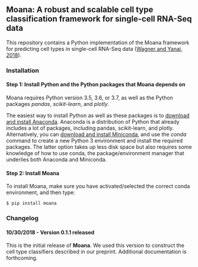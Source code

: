 ## Moana: A robust and scalable cell type classification framework for single-cell RNA-Seq data

This repository contains a Python implementation of the Moana framework for predicting cell types in single-cell RNA-Seq data ([Wagner and Yanai, 2018](https://www.biorxiv.org/content/early/2018/10/30/456129)).

### Installation

#### Step 1: Install Python and the Python packages that Moana depends on

Moana requires Python version 3.5, 3.6, or 3.7, as well as the Python packages *pandas*, *scikit-learn*, and *plotly*.

The easiest way to install Python as well as these packages is to [download and install Anaconda](https://www.anaconda.com/download). Anaconda is a distribution of Python that already includes a lot of packages, including pandas, scikit-learn, and plotly. Alternatively, you can [download and install Miniconda](https://conda.io/miniconda.html), and use the *conda* command to create a new Python 3 environment and install the required packages. The latter option takes up less disk space but also requires some knowledge of how to use conda, the package/environment manager that underlies both Anaconda and Miniconda.

#### Step 2: Install Moana

To install Moana, make sure you have activated/selected the correct conda environment, and then type:

```console
$ pip install moana
```

### Changelog

#### 10/30/2018 - Version 0.1.1 released

This is the initial release of **Moana**. We used this version to construct the cell type classifiers described in our preprint. Additional documentation is forthcoming.
